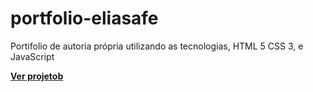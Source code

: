 # portfolio-eliasafe
 Portifolio de autoria própria utilizando as tecnologias, HTML 5 CSS 3, e JavaScript

<a href="https://eliasafecode.github.io/portfolio-eliasafe/index.html"><b>Ver projetob</b></a>